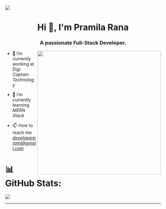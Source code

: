 <img  src="https://user-images.githubusercontent.com/121715823/235297659-e41a14e9-f31a-4155-9bd7-7e5347f4a4fb.png" >
<h1 align="center">Hi 👋, I'm Pramila Rana</h1>
<h3 align="center">A passionate Full-Stack Developer.</h3>
<img  src="https://user-images.githubusercontent.com/121715823/235297581-a18ca06f-7cce-44a4-9d96-6be11727748e.png" align="right" width="400">

- 🔭 I’m currently working at *Digi Captain Technology*

- 🌱 I’m currently learning *MERN Stack*

- 📫 How to reach me *developerprami@gmail.com*


# 📊 GitHub Stats:
![](https://github-readme-streak-stats.herokuapp.com/?user=DevPrami&theme=dark&hide_border=false)



-----------------------------------------------------------------------------------------------------------------------------------------------------------------------
